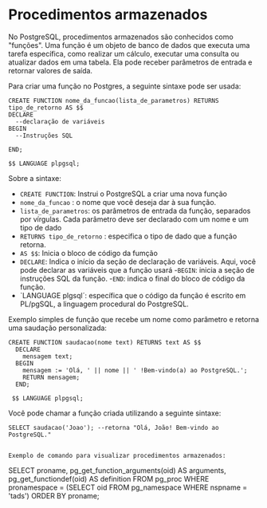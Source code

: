 # Procedimentos armazenados

No PostgreSQL, procedimentos armazenados são conhecidos como "funções". Uma função é um objeto de banco de dados que executa uma tarefa específica, como realizar um cálculo, executar uma consulta ou atualizar dados em uma tabela. Ela pode receber parâmetros de entrada e retornar valores de saída.

Para criar uma função no Postgres, a seguinte sintaxe pode ser usada:

```
CREATE FUNCTION nome_da_funcao(lista_de_parametros) RETURNS tipo_de_retorno AS $$
DECLARE
  --declaração de variáveis
BEGIN
  --Instruções SQL

END;

$$ LANGUAGE plpgsql;

```

Sobre a sintaxe:

- `CREATE FUNCTION`: Instrui o PostgreSQL a criar uma nova função
- `nome_da_funcao` : o nome que você deseja dar à sua função.
- `lista_de_parametros`: os parâmetros de entrada da função, separados por vírgulas. Cada parâmetro deve ser declarado com um nome e um tipo de dado
- `RETURNS tipo_de_retorno` : especifica o tipo de dado que a função retorna.
- `AS $$`: Inicia o bloco de código da fumção
- `DECLARE`: Indica o início da seção de declaração de variáveis. Aqui, você pode declarar as variáveis que a função usará
-`BEGIN`: inicia a seção de instruções SQL da função.
-`END`: indica o final do bloco de código da função.
- `LANGUAGE plgsql´: específica que o código da função é escrito em PL/pgSQL, a linguagem procedural do PostgreSQL.


Exemplo simples de função que recebe um nome  como parâmetro e retorna uma saudação personalizada:

```
CREATE FUNCTION saudacao(nome text) RETURNS text AS $$
  DECLARE
    mensagem text;
  BEGIN
    mensagem := 'Olá, ' || nome || ' !Bem-vindo(a) ao PostgreSQL.';
    RETURN mensagem;
  END;

 $$ LANGUAGE plpgsql;
```

Você pode chamar a função criada utilizando a seguinte sintaxe:

```
SELECT saudacao('Joao'); --retorna "Olá, João! Bem-vindo ao PostgreSQL."


Exemplo de comando para visualizar procedimentos armazenados:

```
SELECT proname, pg_get_function_arguments(oid) AS arguments, pg_get_functiondef(oid) AS definition
FROM pg_proc
WHERE pronamespace = (SELECT oid FROM pg_namespace WHERE nspname = 'tads')
ORDER BY proname;
```
